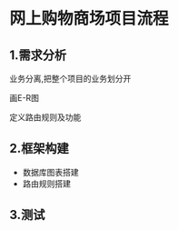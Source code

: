 # 网上购物商场项目流程

## 1.需求分析

业务分离,把整个项目的业务划分开

画E-R图

定义路由规则及功能



## 2.框架构建

- 数据库图表搭建
- 路由规则搭建



## 3.测试

